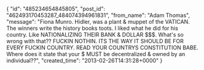  {
   "id": "485234654845805",
   "post_id": "462493170453287_484074394961831",
   "from_name": "Adam Thomas",
   "message": "Fiona Munro.  Hidler, was a plant & muppet of the VATICAN.  The winners write the history books toots. I liked what he did for his country. Like NATIONALIZING THEIR BANK & DOLLAR $$$. What's so wrong with that?? FUCKIN NOTHIN. ITS THE WAY IT SHOULD BE FOR EVERY FUCKIN COUNTRY. READ YOUR COUNTRYS CONSTITUTION BABE.  Where does it state that your $ MUST be decentralized & owned by an individual??",
   "created_time": "2013-02-26T14:31:28+0000"
 }

